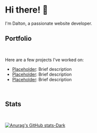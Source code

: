 # Hi there! 👋
I'm Dalton, a passionate website developer.
<br>

## Portfolio
<br>

Here are a few projects I've worked on:
- [Placeholder](Project1URL): Brief description
- [Placeholder](Project2URL): Brief description
- [Placeholder](Project3URL): Brief description

<br>

## Stats
<br>

[![Anurag's GitHub stats-Dark](https://github-readme-stats.vercel.app/api/top-langs/?username=NexusOblivion&layout=compact&show_icons=true&theme=dark#gh-dark-mode-only)](https://github.com/anuraghazra/github-readme-stats#gh-dark-mode-only)



